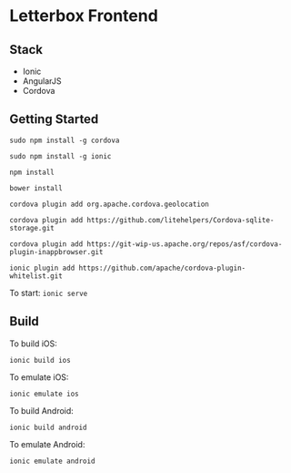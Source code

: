 # Letterbox Frontend

## Stack

- Ionic
- AngularJS
- Cordova

## Getting Started

`sudo npm install -g cordova`

`sudo npm install -g ionic`

`npm install`

`bower install`

`cordova plugin add org.apache.cordova.geolocation`

`cordova plugin add https://github.com/litehelpers/Cordova-sqlite-storage.git`

`cordova plugin add https://git-wip-us.apache.org/repos/asf/cordova-plugin-inappbrowser.git`

`ionic plugin add https://github.com/apache/cordova-plugin-whitelist.git`

To start:
`ionic serve`

## Build

To build iOS:

`ionic build ios`

To emulate iOS:

`ionic emulate ios`

To build Android:

`ionic build android`

To emulate Android:

`ionic emulate android`

